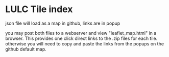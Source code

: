 # LULC Tile index

json file will load as a map in github, links are in popup

you may post both files to a webserver and view "leaflet_map.html" in a browser.  This provides one click direct links to the .zip files for each tile.  otherwise you will need to copy and paste the links from the popups on the github default map.